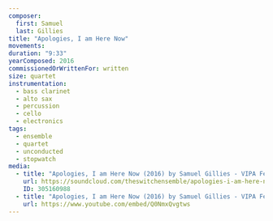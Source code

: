 ```yaml
---
composer:
  first: Samuel
  last: Gillies
title: "Apologies, I am Here Now"
movements:
duration: "9:33"
yearComposed: 2016
commissionedOrWrittenFor: written
size: quartet
instrumentation:
  - bass clarinet
  - alto sax
  - percussion
  - cello
  - electronics
tags:
  - ensemble
  - quartet
  - unconducted
  - stopwatch
media:
  - title: "Apologies, I am Here Now (2016) by Samuel Gillies - VIPA Festival World Premiere"
    url: https://soundcloud.com/theswitchensemble/apologies-i-am-here-now-2016-by-samuel-gillies
    ID: 305160988
  - title: "Apologies, I am Here Now (2016) by Samuel Gillies - VIPA Festival"
    url: https://www.youtube.com/embed/Q0NmxQvgtws
---
```

